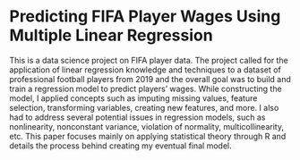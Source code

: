 # Predicting FIFA Player Wages Using Multiple Linear Regression


This is a data science project on FIFA player data. The project called for the application of linear regression knowledge and techniques to a dataset of professional football players from 2019 and the overall goal was to build and train a regression model to predict players’ wages. While constructing the model, I applied concepts such as imputing missing values, feature selection, transforming variables, creating new features, and more. I also had to address several potential issues in regression models, such as nonlinearity, nonconstant variance, violation of normality, multicollinearity, etc. This paper focuses mainly on applying statistical theory through R and details the process behind creating my eventual final model.

